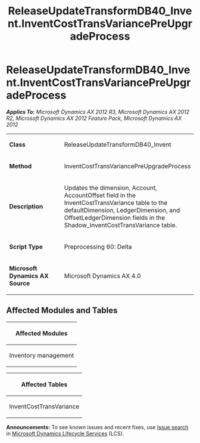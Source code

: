﻿---
title: ReleaseUpdateTransformDB40_Invent.InventCostTransVariancePreUpgradeProcess
TOCTitle: ReleaseUpdateTransformDB40_Invent.InventCostTransVariancePreUpgradeProcess
ms:assetid: 73e6e8b9-ba7e-b138-2cc3-e25130129229
ms:mtpsurl: https://msdn.microsoft.com/en-us/library/JJ719267(v=AX.60)
ms:contentKeyID: 49709059
ms.date: 05/18/2015
mtps_version: v=AX.60
---

# ReleaseUpdateTransformDB40\_Invent.InventCostTransVariancePreUpgradeProcess 


_**Applies To:** Microsoft Dynamics AX 2012 R3, Microsoft Dynamics AX 2012 R2, Microsoft Dynamics AX 2012 Feature Pack, Microsoft Dynamics AX 2012_

<table>
<colgroup>
<col style="width: 50%" />
<col style="width: 50%" />
</colgroup>
<tbody>
<tr class="odd">
<td><p><strong>Class</strong></p></td>
<td><p>ReleaseUpdateTransformDB40_Invent</p></td>
</tr>
<tr class="even">
<td><p><strong>Method</strong></p></td>
<td><p>InventCostTransVariancePreUpgradeProcess</p></td>
</tr>
<tr class="odd">
<td><p><strong>Description</strong></p></td>
<td><p>Updates the dimension, Account, AccountOffset field in the InventCostTransVariance table to the defaultDimension, LedgerDimension, and OffsetLedgerDimension fields in the Shadow_InventCostTransVariance table.</p></td>
</tr>
<tr class="even">
<td><p><strong>Script Type</strong></p></td>
<td><p>Preprocessing 60: Delta</p></td>
</tr>
<tr class="odd">
<td><p><strong>Microsoft Dynamics AX Source</strong></p></td>
<td><p>Microsoft Dynamics AX 4.0</p></td>
</tr>
</tbody>
</table>


## Affected Modules and Tables

<table>
<colgroup>
<col style="width: 100%" />
</colgroup>
<thead>
<tr class="header">
<th><p>Affected Modules</p></th>
</tr>
</thead>
<tbody>
<tr class="odd">
<td><p>Inventory management</p></td>
</tr>
</tbody>
</table>


<table>
<colgroup>
<col style="width: 100%" />
</colgroup>
<thead>
<tr class="header">
<th><p>Affected Tables</p></th>
</tr>
</thead>
<tbody>
<tr class="odd">
<td><p>InventCostTransVariance</p></td>
</tr>
</tbody>
</table>

  
**Announcements:** To see known issues and recent fixes, use [Issue search](http://go.microsoft.com/fwlink/?linkid=389258) in [Microsoft Dynamics Lifecycle Services](http://go.microsoft.com/fwlink/?linkid=306505) (LCS).

